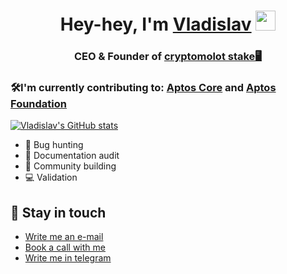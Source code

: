 <h1 align="center">Hey-hey, I'm <a href="https://twitter.com/unlimitedmolot" target="_blank">Vladislav</a>  
<img src="https://github.com/blackcater/blackcater/raw/main/images/Hi.gif" height="32"/></h1>
<h3 align="center">CEO & Founder of <a href="https://cryptomolotstake.com//" target="_blank">cryptomolot stake🖥</a>

 
 ### 🛠I'm currently contributing to: [Aptos Core](https://github.com/aptos-labs/aptos-core) and [Aptos Foundation](https://github.com/aptos-foundation)

[![Vladislav's GitHub stats](https://github-readme-stats.vercel.app/api?username=cryptomolot)](https://github.com/anuraghazra/github-readme-stats)

- 🔭 Bug hunting
- 📃 Documentation audit
- 👯 Community building
- 💻 Validation
## :calling: Stay in touch
- <a href="mailto:unlimitedmolotnorilsk@gmail.com">Write me an e-mail</a>
- [Book a call with me](https://calendly.com/unlimitedmolot/30min)
- [Write me in telegram](https://t.me/Tommmymlt)

  
